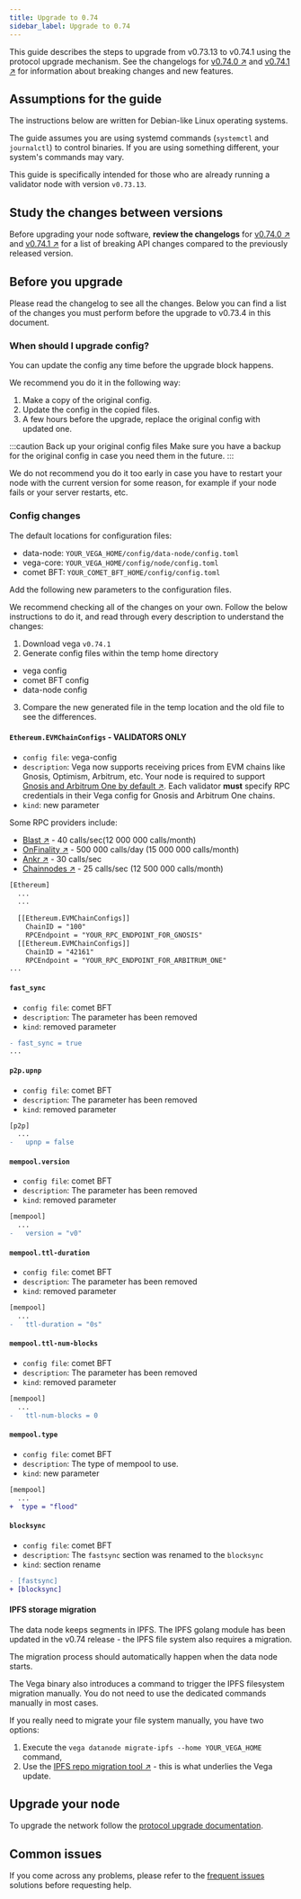 ```yaml
---
title: Upgrade to 0.74
sidebar_label: Upgrade to 0.74
---
```


This guide describes the steps to upgrade from v0.73.13 to v0.74.1 using the protocol upgrade mechanism. See the changelogs for [v0.74.0 ↗](https://github.com/vegaprotocol/vega/releases/tag/v0.74.0) and [v0.74.1 ↗](https://github.com/vegaprotocol/vega/releases/tag/v0.74.1) for information about breaking changes and new features.

## Assumptions for the guide
The instructions below are written for Debian-like Linux operating systems.

The guide assumes you are using systemd commands (`systemctl` and `journalctl`) to control binaries. If you are using something different, your system's commands may vary.

This guide is specifically intended for those who are already running a validator node with version `v0.73.13`.

## Study the changes between versions

Before upgrading your node software, **review the changelogs** for [v0.74.0 ↗](https://github.com/vegaprotocol/vega/releases/tag/v0.74.0) and [v0.74.1 ↗](https://github.com/vegaprotocol/vega/releases/tag/v0.74.1) for a list of breaking API changes compared to the previously released version.

## Before you upgrade

Please read the changelog to see all the changes. Below you can find a list of the changes you must perform before the upgrade to v0.73.4 in this document.

### When should I upgrade config?

You can update the config any time before the upgrade block happens.

We recommend you do it in the following way:

1. Make a copy of the original config.
2. Update the config in the copied files.
3. A few hours before the upgrade, replace the original config with updated one. 

:::caution Back up your original config files
Make sure you have a backup for the original config in case you need them in the future.
:::

We do not recommend you do it too early in case you have to restart your node with the current version for some reason, for example if your node fails or your server restarts, etc.

### Config changes

The default locations for configuration files:

- data-node: `YOUR_VEGA_HOME/config/data-node/config.toml`
- vega-core: `YOUR_VEGA_HOME/config/node/config.toml`
- comet BFT: `YOUR_COMET_BFT_HOME/config/config.toml`

Add the following new parameters to the configuration files.

We recommend checking all of the changes on your own. Follow the below instructions to do it, and read through every description to understand the changes:

1. Download vega `v0.74.1`
2. Generate config files within the temp home directory
  - vega config
  - comet BFT config
  - data-node config
3. Compare the new generated file in the temp location and the old file to see the differences.


#### `Ethereum.EVMChainConfigs` - VALIDATORS ONLY

- `config file`: vega-config
- `description`: Vega now supports receiving prices from EVM chains like Gnosis, Optimism, Arbitrum, etc. Your node is required to support [Gnosis and Arbitrum One by default ↗](https://github.com/vegaprotocol/vega/pull/10552/files). Each validator **must** specify RPC credentials in their Vega config for Gnosis and Arbitrum One chains.
- `kind`: new parameter

Some RPC providers include:

- [Blast ↗](https://blastapi.io/) - 40 calls/sec(12 000 000 calls/month)
- [OnFinality ↗](https://onfinality.io/) - 500 000 calls/day (15 000 000 calls/month)
- [Ankr ↗](https://ankr.com/) - 30 calls/sec
- [Chainnodes ↗](https://chainnodes.org/) - 25 calls/sec (12 500 000 calls/month)

```diff title="YOUR_VEGA_CONFIG/config/node/config.toml"
[Ethereum]
  ...
  ...
  
  [[Ethereum.EVMChainConfigs]]
    ChainID = "100"
    RPCEndpoint = "YOUR_RPC_ENDPOINT_FOR_GNOSIS"
  [[Ethereum.EVMChainConfigs]]
    ChainID = "42161"
    RPCEndpoint = "YOUR_RPC_ENDPOINT_FOR_ARBITRUM_ONE"
...
```

#### `fast_sync`

- `config file`: comet BFT
- `description`: The parameter has been removed
- `kind`: removed parameter

```diff title="YOUR_COMET_BFT_HOME/config/config.toml"
- fast_sync = true
...
```

#### `p2p.upnp`

- `config file`: comet BFT
- `description`: The parameter has been removed
- `kind`: removed parameter

```diff title="YOUR_COMET_BFT_HOME/config/config.toml"
[p2p]
  ...
-   upnp = false
```

#### `mempool.version`

- `config file`: comet BFT
- `description`: The parameter has been removed
- `kind`: removed parameter

```diff title="YOUR_COMET_BFT_HOME/config/config.toml"
[mempool]
  ...
-   version = "v0"
```

#### `mempool.ttl-duration`

- `config file`: comet BFT
- `description`: The parameter has been removed
- `kind`: removed parameter

```diff title="YOUR_COMET_BFT_HOME/config/config.toml"
[mempool]
  ...
-   ttl-duration = "0s"
```

#### `mempool.ttl-num-blocks`

- `config file`: comet BFT
- `description`: The parameter has been removed
- `kind`: removed parameter

```diff title="YOUR_COMET_BFT_HOME/config/config.toml"
[mempool]
  ...
-   ttl-num-blocks = 0
```

#### `mempool.type`

- `config file`: comet BFT
- `description`: The type of mempool to use.
- `kind`: new parameter

```diff title="YOUR_COMET_BFT_HOME/config/config.toml"
[mempool]
  ...
+  type = "flood"
```

#### `blocksync`

- `config file`: comet BFT
- `description`: The `fastsync` section was renamed to the `blocksync`
- `kind`: section rename

```diff title="YOUR_COMET_BFT_HOME/config/config.toml"
- [fastsync]
+ [blocksync]
```
#### IPFS storage migration

The data node keeps segments in IPFS. The IPFS golang module has been updated in the v0.74 release - the IPFS file system also requires a migration. 

The migration process should automatically happen when the data node starts. 

The Vega binary also introduces a command to trigger the IPFS filesystem migration manually. You do not need to use the dedicated commands manually in most cases. 

If you really need to migrate your file system manually, you have two options:

1. Execute the `vega datanode migrate-ipfs --home YOUR_VEGA_HOME` command,
2. Use the [IPFS repo migration tool ↗](https://github.com/ipfs/fs-repo-migrations) - this is what underlies the Vega update.

## Upgrade your node
To upgrade the network follow the [protocol upgrade documentation](../how-to/upgrade-network.md).

## Common issues
If you come across any problems, please refer to the [frequent issues](../how-to/solve-frequent-issues.md) solutions before requesting help.
